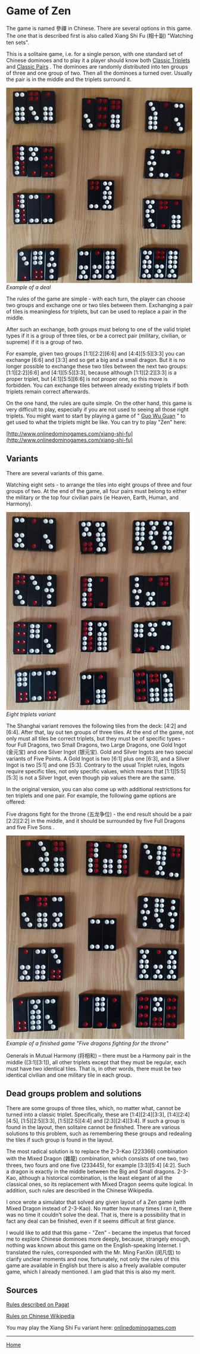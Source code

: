 # Game of Zen

The game is named 參禪 in Chinese. There are several options in this game. The one that is described first is also called Xiang Shi Fu (相十副) "Watching ten sets". 

This is a solitaire game, i.e. for a single person, with one standard set of Chinese dominoes and to play it a player should know both [Classic Triplets](/gupai/classical-triplets.html) and [Classic Pairs](/gupai/tiles-and-pairs-hierarchy.html) . The dominoes are randomly distributed into ten groups of three and one group of two. Then all the dominoes a turned over. Usually the pair is in the middle and the triplets surround it. 

![](/docs/assets/images/gupai/zen.jpg)  
_Example of a deal_

The rules of the game are simple - with each turn, the player can choose two groups and exchange one or two tiles between them. Exchanging a pair of tiles is meaningless for triplets, but can be used to replace a pair in the middle. 

After such an exchange, both groups must belong to one of the valid triplet types if it is a group of three tiles, or be a correct pair (military, civilian, or supreme) if it is a group of two. 

For example, given two groups [1:1][2:2][6:6] and [4:4][5:5][3:3] you can exchange [6:6] and [3:3] and so get a big and a small dragon. But it is no longer possible to exchange these two tiles between the next two groups: [1:1][2:2][6:6] and [4:1][5:5][3:3], because although [1:1][2:2][3:3] is a proper triplet, but [4:1][5:5][6:6] is not proper one, so this move is forbidden. You can exchange tiles between already existing triplets if both triplets remain correct afterwards. 

On the one hand, the rules are quite simple. On the other hand, this game is very difficult to play, especially if you are not used to seeing all those right triplets. You might want to start by playing a game of " [Guo Wu Guan](/gupai/solitaires/guo-wu-guan.html) " to get used to what the triplets might be like. You can try to play "Zen" here: 

[http://www.onlinedominogames.com/xiang-shi-fu](http://www.onlinedominogames.com/xiang-shi-fu) 

## Variants 

There are several variants of this game. 

Watching eight sets - to arrange the tiles into eight groups of three and four groups of two. At the end of the game, all four pairs must belong to either the military or the top four civilian pairs (ie Heaven, Earth, Human, and Harmony). 

![](/docs/assets/images/gupai/zen-8.jpg)  
_Eight triplets variant_

The Shanghai variant removes the following tiles from the deck: [4:2] and [6:4]. After that, lay out ten groups of three tiles. At the end of the game, not only must all tiles be correct triplets, but they must be of specific types – four Full Dragons, two Small Dragons, two Large Dragons, one Gold Ingot (金元宝) and one Silver Ingot (银元宝). Gold and Silver Ingots are two special variants of Five Points. A Gold Ingot is two [6:1] plus one [6:3], and a Silver Ingot is two [5:1] and one [5:3]. Contrary to the usual Triplet rules, Ingots require specific tiles, not only specific values, which means that [1:1][5:5][5:3] is not a Silver Ingot, even though pip values there are the same. 

In the original version, you can also come up with additional restrictions for ten triplets and one pair. For example, the following game options are offered: 

Five dragons fight for the throne (五龙争位) - the end result should be a pair [2:2][2:2] in the middle, and it should be surrounded by five Full Dragons and five Five Sons . 

![](/docs/assets/images/gupai/zen-dragons.jpg)  
_Example of a finished game "Five dragons fighting for the throne"_

Generals in Mutual Harmony (将相和) – there must be a Harmony pair in the middle ([3:1][3:1]), all other triplets except that they must be regular, each must have two identical tiles. That is, in other words, there must be two identical civilian and one military tile in each group. 

## Dead groups problem and solutions 

There are some groups of three tiles, which, no matter what, cannot be turned into a classic triplet. Specifically, these are [1:4][2:4][3:3], [1:4][2:4][4:5], [1:5][2:5][3:3], [1:5][2:5][4:4] and [2:3][2:4][3:4]. If such a group is found in the layout, then solitaire cannot be finished. There are various solutions to this problem, such as remembering these groups and redealing the tiles if such group is found in the layout. 

The most radical solution is to replace the 2-3-Kao (223366) combination with the Mixed Dragon (雜龍) combination, which consists of one two, two threes, two fours and one five (233445), for example [3:3][5:4] [4:2]. Such a dragon is exactly in the middle between the Big and Small dragons. 2-3-Kao, although a historical combination, is the least elegant of all the classical ones, so its replacement with Mixed Dragon seems quite logical. In addition, such rules are described in the Chinese Wikipedia. 

I once wrote a simulator that solved any given layout of a Zen game (with Mixed Dragon instead of 2-3-Kao). No matter how many times I ran it, there was no time it couldn't solve the deal. That is, there is a possibility that in fact any deal can be finished, even if it seems difficult at first glance. 

I would like to add that this game - "Zen" - became the impetus that forced me to explore Chinese dominoes more deeply, because, strangely enough, nothing was known about this game on the English-speaking Internet. I translated the rules, corresponded with the Mr. Ming FanXin (闵凡信) to clarify unclear moments and now, fortunately, not only the rules of this game are available in English but there is also a freely available computer game, which I already mentioned. I am glad that this is also my merit. 

## Sources 

[Rules described on Pagat](https://www.pagat.com/domino/solitaire/xiangshifu.html) 

[Rules on Chinese Wikipedia](https://zh.wikipedia.org/wiki/%E5%8F%83%E7%A6%AA_(%E9%AA%A8%E7%89%8C)) 

You may play the Xiang Shi Fu variant here: [onlinedominogames.com](http://www.onlinedominogames.com/xiang-shi-fu) 

---  

[Home](/gupai/index.html)
